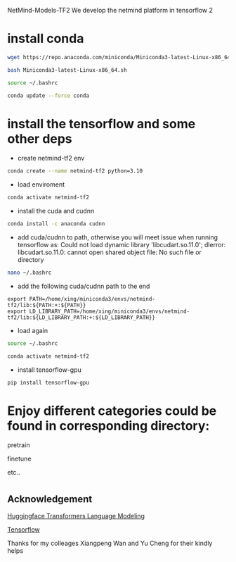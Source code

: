 NetMind-Models-TF2
We develop the netmind platform in tensorflow 2

# install conda

```bash
wget https://repo.anaconda.com/miniconda/Miniconda3-latest-Linux-x86_64.sh
```

```bash
bash Miniconda3-latest-Linux-x86_64.sh
```

```bash
source ~/.bashrc
```

```bash
conda update --force conda
```
#

# install the tensorflow and some other deps
* create netmind-tf2 env
```bash
conda create --name netmind-tf2 python=3.10
```
* load enviroment
```bash
conda activate netmind-tf2
```

* install the cuda and cudnn
```bash
conda install -c anaconda cudnn
```

* add cuda/cudnn to path, otherwise you will meet issue when running tensorflow as: Could not load dynamic library 'libcudart.so.11.0'; dlerror: libcudart.so.11.0: cannot open shared object file: No such file or directory
```bash
nano ~/.bashrc
```
* add the following cuda/cudnn path to the end
```
export PATH=/home/xing/miniconda3/envs/netmind-tf2/lib:${PATH:+:${PATH}}
export LD_LIBRARY_PATH=/home/xing/miniconda3/envs/netmind-tf2/lib:${LD_LIBRARY_PATH:+:${LD_LIBRARY_PATH}}
```

* load again
```bash
source ~/.bashrc
```
```bash
conda activate netmind-tf2
```
* install tensorflow-gpu
```bash
pip install tensorflow-gpu
```
#

# Enjoy different categories could be found in corresponding directory: 

pretrain 

finetune

etc..
#

## Acknowledgement ##
[Huggingface Transformers Language Modeling](https://github.com/huggingface/transformers/blob/master/examples/tensorflow/language-modeling/run_clm.py)

[Tensorflow](https://www.tensorflow.org/) 

Thanks for my colleages Xiangpeng Wan and Yu Cheng for their kindly helps
